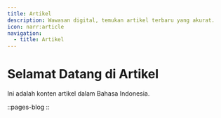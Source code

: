 ```yaml
---
title: Artikel
description: Wawasan digital, temukan artikel terbaru yang akurat.
icon: narr:article
navigation:
  - title: Artikel
---
```


# Selamat Datang di Artikel

Ini adalah konten artikel dalam Bahasa Indonesia.

::pages-blog
::
